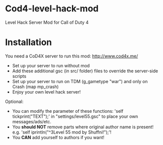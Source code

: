 # Cod4-level-hack-mod
Level Hack Server Mod for Call of Duty 4

# Installation
You need a CoD4X server to run this mod:
http://www.cod4x.me/

- Set up your server to run without mod
- Add these additional gsc (in src/ folder) files to override the server-side scripts
- Set up your server to run on TDM (g_gametype "war") and only on Crash (map mp_crash)
- Enjoy your own level hack server!

Optional:
- You can modify the parameter of these functions: 'self tickprint("TEXT");' in "settings/level55.gsc" to place your own messages/ads/etc. 
 - You **should NOT** remove parts where original author name is present! e.g. 'self iprintln("^3Level 55 mod by Shuffni!");'!
 - You **CAN** add yourself to authors if you want!

